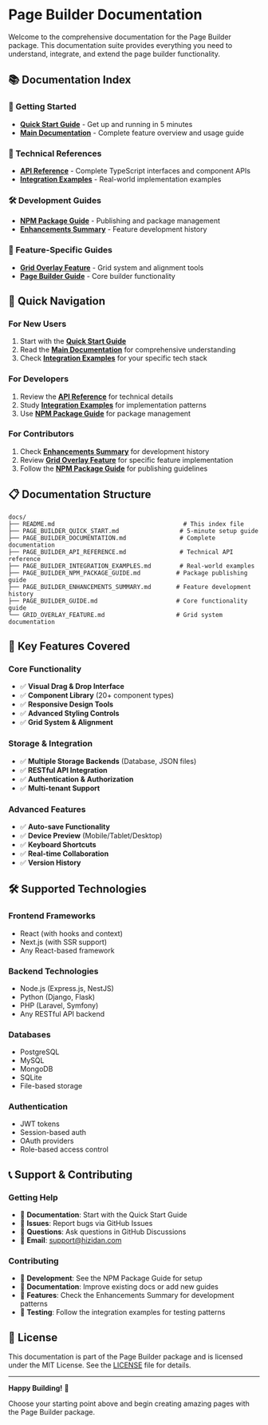 # Page Builder Documentation

Welcome to the comprehensive documentation for the Page Builder package. This documentation suite provides everything you need to understand, integrate, and extend the page builder functionality.

## 📚 Documentation Index

### 🚀 Getting Started
- **[Quick Start Guide](PAGE_BUILDER_QUICK_START.md)** - Get up and running in 5 minutes
- **[Main Documentation](PAGE_BUILDER_DOCUMENTATION.md)** - Complete feature overview and usage guide

### 📖 Technical References
- **[API Reference](PAGE_BUILDER_API_REFERENCE.md)** - Complete TypeScript interfaces and component APIs
- **[Integration Examples](PAGE_BUILDER_INTEGRATION_EXAMPLES.md)** - Real-world implementation examples

### 🛠️ Development Guides
- **[NPM Package Guide](PAGE_BUILDER_NPM_PACKAGE_GUIDE.md)** - Publishing and package management
- **[Enhancements Summary](PAGE_BUILDER_ENHANCEMENTS_SUMMARY.md)** - Feature development history

### 🎯 Feature-Specific Guides
- **[Grid Overlay Feature](GRID_OVERLAY_FEATURE.md)** - Grid system and alignment tools
- **[Page Builder Guide](PAGE_BUILDER_GUIDE.md)** - Core builder functionality

## 🎯 Quick Navigation

### For New Users
1. Start with the **[Quick Start Guide](PAGE_BUILDER_QUICK_START.md)**
2. Read the **[Main Documentation](PAGE_BUILDER_DOCUMENTATION.md)** for comprehensive understanding
3. Check **[Integration Examples](PAGE_BUILDER_INTEGRATION_EXAMPLES.md)** for your specific tech stack

### For Developers
1. Review the **[API Reference](PAGE_BUILDER_API_REFERENCE.md)** for technical details
2. Study **[Integration Examples](PAGE_BUILDER_INTEGRATION_EXAMPLES.md)** for implementation patterns
3. Use **[NPM Package Guide](PAGE_BUILDER_NPM_PACKAGE_GUIDE.md)** for package management

### For Contributors
1. Check **[Enhancements Summary](PAGE_BUILDER_ENHANCEMENTS_SUMMARY.md)** for development history
2. Review **[Grid Overlay Feature](GRID_OVERLAY_FEATURE.md)** for specific feature implementation
3. Follow the **[NPM Package Guide](PAGE_BUILDER_NPM_PACKAGE_GUIDE.md)** for publishing guidelines

## 📋 Documentation Structure

```
docs/
├── README.md                                    # This index file
├── PAGE_BUILDER_QUICK_START.md                 # 5-minute setup guide
├── PAGE_BUILDER_DOCUMENTATION.md               # Complete documentation
├── PAGE_BUILDER_API_REFERENCE.md               # Technical API reference
├── PAGE_BUILDER_INTEGRATION_EXAMPLES.md        # Real-world examples
├── PAGE_BUILDER_NPM_PACKAGE_GUIDE.md          # Package publishing guide
├── PAGE_BUILDER_ENHANCEMENTS_SUMMARY.md       # Feature development history
├── PAGE_BUILDER_GUIDE.md                      # Core functionality guide
└── GRID_OVERLAY_FEATURE.md                    # Grid system documentation
```

## 🚀 Key Features Covered

### Core Functionality
- ✅ **Visual Drag & Drop Interface**
- ✅ **Component Library** (20+ component types)
- ✅ **Responsive Design Tools**
- ✅ **Advanced Styling Controls**
- ✅ **Grid System & Alignment**

### Storage & Integration
- ✅ **Multiple Storage Backends** (Database, JSON files)
- ✅ **RESTful API Integration**
- ✅ **Authentication & Authorization**
- ✅ **Multi-tenant Support**

### Advanced Features
- ✅ **Auto-save Functionality**
- ✅ **Device Preview** (Mobile/Tablet/Desktop)
- ✅ **Keyboard Shortcuts**
- ✅ **Real-time Collaboration**
- ✅ **Version History**

## 🛠️ Supported Technologies

### Frontend Frameworks
- React (with hooks and context)
- Next.js (with SSR support)
- Any React-based framework

### Backend Technologies
- Node.js (Express.js, NestJS)
- Python (Django, Flask)
- PHP (Laravel, Symfony)
- Any RESTful API backend

### Databases
- PostgreSQL
- MySQL
- MongoDB
- SQLite
- File-based storage

### Authentication
- JWT tokens
- Session-based auth
- OAuth providers
- Role-based access control

## 📞 Support & Contributing

### Getting Help
- 📖 **Documentation**: Start with the Quick Start Guide
- 🐛 **Issues**: Report bugs via GitHub Issues
- 💬 **Questions**: Ask questions in GitHub Discussions
- 📧 **Email**: support@hizidan.com

### Contributing
- 🔧 **Development**: See the NPM Package Guide for setup
- 📝 **Documentation**: Improve existing docs or add new guides
- 🚀 **Features**: Check the Enhancements Summary for development patterns
- 🧪 **Testing**: Follow the integration examples for testing patterns

## 📄 License

This documentation is part of the Page Builder package and is licensed under the MIT License. See the [LICENSE](../LICENSE) file for details.

---

**Happy Building!** 🎉

Choose your starting point above and begin creating amazing pages with the Page Builder package.
